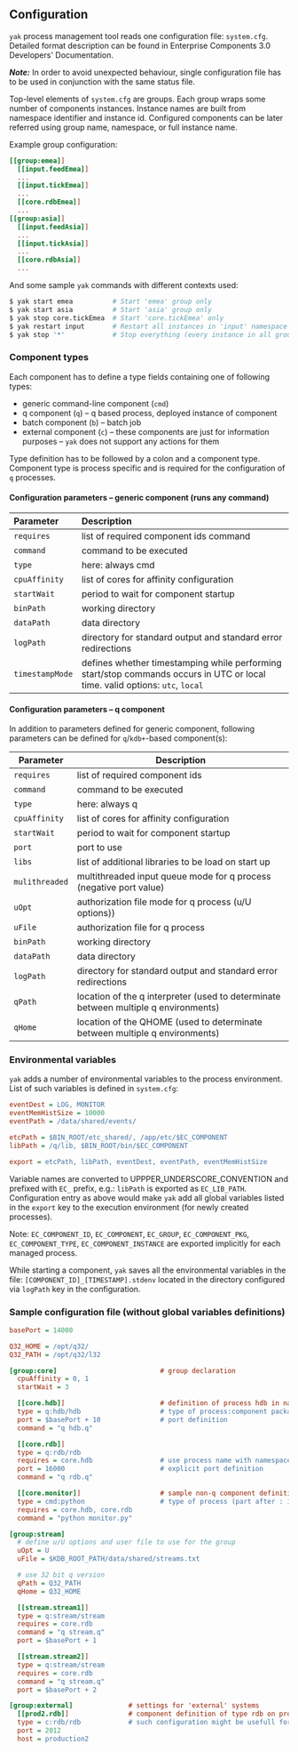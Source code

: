 ## Configuration

`yak` process management tool reads one configuration file: `system.cfg`. Detailed format description can be found in Enterprise Components 3.0 Developers' Documentation.

***Note:***
In order to avoid unexpected behaviour, single configuration file has to be used in conjunction with the same status file.

Top-level elements of `system.cfg` are groups. Each group wraps some number of components instances. Instance names are built from namespace identifier and instance id. Configured components can be later referred using group name, namespace, or full instance name.

Example group configuration:

```ini
[[group:emea]]
  [[input.feedEmea]]
  ...
  [[input.tickEmea]]
  ...
  [[core.rdbEmea]]
  ...
[[group:asia]]
  [[input.feedAsia]]
  ...
  [[input.tickAsia]]
  ...
  [[core.rdbAsia]]
  ...
```

And some sample `yak` commands with different contexts used:

```bash
$ yak start emea          # Start 'emea' group only
$ yak start asia          # Start 'asia' group only
$ yak stop core.tickEmea  # Start 'core.tickEmea' only
$ yak restart input       # Restart all instances in 'input' namespace (all groups)
$ yak stop '*'            # Stop everything (every instance in all groups)
```

### Component types

Each component has to define a type fields containing one of following types:

- generic command-line component (`cmd`)
- q component (`q`) – q based process, deployed instance of component
- batch component (`b`) – batch job
- external component (`c`) – these components are just for information purposes – `yak` does not support any actions for them

Type definition has to be followed by a colon and a component type. Component type is process specific and is required for the configuration of `q` processes.

#### Configuration parameters – generic component (runs any command)

Parameter | Description
:-------------- | :----------
`requires` | list of required component ids command
`command` | command to be executed
`type` | here: always cmd
`cpuAffinity` | list of cores for affinity configuration
`startWait` | period to wait for component startup
`binPath` | working directory
`dataPath` | data directory
`logPath` | directory for standard output and standard error redirections
`timestampMode` | defines whether timestamping while performing start/stop commands occurs in UTC or local time. valid options: `utc`, `local`


#### Configuration parameters – q component

In addition to parameters defined for generic component, following parameters can be defined for `q`/`kdb+`-based component(s):

Parameter | Description
----------------|------------
`requires` | list of required component ids
`command` | command to be executed
`type` | here: always q
`cpuAffinity` | list of cores for affinity configuration
`startWait` | period to wait for component startup
`port` | port to use
`libs` | list of additional libraries to be load on start up
`mulithreaded` | multithreaded input queue mode for q process (negative port value)
`uOpt` | authorization file mode for q process (u/U options))
`uFile` | authorization file for q process
`binPath` | working directory
`dataPath` | data directory
`logPath` | directory for standard output and standard error redirections
`qPath` | location of the q interpreter (used to determinate between multiple q environments)
`qHome` | location of the QHOME (used to determinate between multiple q environments)


### Environmental variables

`yak` adds a number of environmental variables to the process environment. List of such variables is defined in `system.cfg`:

```ini
eventDest = LOG, MONITOR
eventMemHistSize = 10000
eventPath = /data/shared/events/

etcPath = $BIN_ROOT/etc_shared/, /app/etc/$EC_COMPONENT
libPath = /q/lib, $BIN_ROOT/bin/$EC_COMPONENT

export = etcPath, libPath, eventDest, eventPath, eventMemHistSize
```

Variable names are converted to UPPPER_UNDERSCORE_CONVENTION and prefixed with `EC_` prefix, e.g.: `libPath` is exported as `EC_LIB_PATH`.
Configuration entry as above would make `yak` add all global variables listed in the `export` key to the execution environment (for newly created processes).

Note: `EC_COMPONENT_ID`, `EC_COMPONENT`, `EC_GROUP`, `EC_COMPONENT_PKG`, `EC_COMPONENT_TYPE`, `EC_COMPONENT_INSTANCE` are exported implicitly for each managed process.

While starting a component, `yak` saves all the environmental variables in the file: `[COMPONENT_ID]_[TIMESTAMP].stdenv` located in the directory configured via `logPath` key in the configuration.

### Sample configuration file (without global variables definitions)

```ini
basePort = 14000

Q32_HOME = /opt/q32/
Q32_PATH = /opt/q32/l32

[group:core]                          # group declaration
  cpuAffinity = 0, 1
  startWait = 3

  [[core.hdb]]                        # definition of process hdb in namespace kdb
  type = q:hdb/hdb                    # type of process:component package/schema file
  port = $basePort + 10               # port definition
  command = "q hdb.q"

  [[core.rdb]]
  type = q:rdb/rdb
  requires = core.hdb                 # use process name with namespace here
  port = 16000                        # explicit port definition
  command = "q rdb.q"

  [[core.monitor]]                    # sample non-q component definition
  type = cmd:python                   # type of process (part after : is ignored)
  requires = core.hdb, core.rdb
  command = "python monitor.py"

[group:stream]
  # define u/U options and user file to use for the group
  uOpt = U
  uFile = $KDB_ROOT_PATH/data/shared/streams.txt

  # use 32 bit q version
  qPath = Q32_PATH
  qHome = Q32_HOME

  [[stream.stream1]]
  type = q:stream/stream
  requires = core.rdb
  command = "q stream.q"
  port = $basePort + 1

  [[stream.stream2]]
  type = q:stream/stream
  requires = core.rdb
  command = "q stream.q"
  port = $basePort + 2

[group:external]              # settings for 'external' systems
  [[prod2.rdb]]               # component definition of type rdb on production2:2012
  type = c:rdb/rdb            # such configuration might be usefull for eodMng
  port = 2012
  host = production2
```
